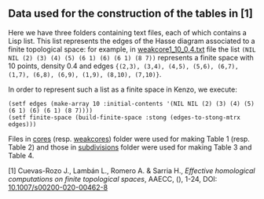 ## Data used for the construction of the tables in [1]

Here we have three folders containing text files, each of which contains a Lisp list. This list represents the edges of the Hasse diagram associated to a finite topological space: for example, in [weakcore1_10_0.4.txt](https://github.com/jcuevas-rozo/finite-topological-spaces-kenzo/blob/master/data/weakcores/weakcore_10/weakcore_10_0.4/weakcore1_10_0.4.txt) file the list `(NIL NIL (2) (3) (4) (5) (6 1) (6) (6 1) (8 7))` represents a finite space with 10 points, density 0.4 and edges `{(2,3), (3,4), (4,5), (5,6), (6,7), (1,7), (6,8), (6,9), (1,9), (8,10), (7,10)}`.

In order to represent such a list as a finite space in Kenzo, we execute: 
```
(setf edges (make-array 10 :initial-contents '(NIL NIL (2) (3) (4) (5) (6 1) (6) (6 1) (8 7))))
(setf finite-space (build-finite-space :stong (edges-to-stong-mtrx edges)))
```
Files in [cores](https://github.com/jcuevas-rozo/finite-topological-spaces-kenzo/tree/master/data/cores) (resp. [weakcores](https://github.com/jcuevas-rozo/finite-topological-spaces-kenzo/tree/master/data/weakcores)) folder were used for making Table 1 (resp. Table 2) and those in [subdivisions](https://github.com/jcuevas-rozo/finite-topological-spaces-kenzo/tree/master/data/subdivisions) folder were used for making Table 3 and Table 4. 

  [1] Cuevas-Rozo J., Lambán L., Romero A. & Sarria H., *Effective homological computations on finite topological spaces*, AAECC, (), 1-24, DOI: [10.1007/s00200-020-00462-8](https://link.springer.com/article/10.1007/s00200-020-00462-8)

